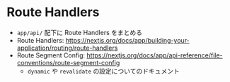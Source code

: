 # Route Handlers

- `app/api/` 配下に Route Handlers をまとめる
- Route Handlers: https://nextjs.org/docs/app/building-your-application/routing/route-handlers
- Route Segment Config: https://nextjs.org/docs/app/api-reference/file-conventions/route-segment-config
  - `dynamic` や `revalidate` の設定についてのドキュメント